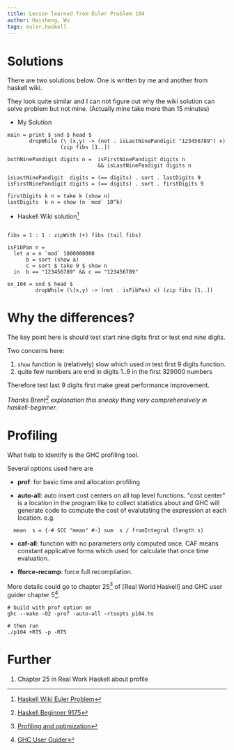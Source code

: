 ```yaml
---
title: Lesson learned from Euler Problem 104
author: Haisheng, Wu
tags: euler,haskell
---
```


# Solutions

There are two solutions below. One is written by me and another from haskell wiki.

They look quite similar and I can not figure out why the wiki solution can solve problem but not mine.
(Actually mine take more than 15 minutes)

* My Solution

~~~~~~~{.haskell .numberLines}
main = print $ snd $ head $
       dropWhile (\ (x,y) -> (not . isLastNinePandigit "123456789") x)
                 (zip fibs [1..])

bothNinePandigit digits n =  isFirstNinePandigit digits n
                             && isLastNinePandigit digits n

isLastNinePandigit  digits = (== digits) . sort . lastDigits 9
isFirstNinePandigit digits = (== digits) . sort . firstDigits 9

firstDigits k n = take k (show n)
lastDigits  k n = show (n `mod` 10^k)

~~~~~~~

* Haskell Wiki solution[^HaskellWiki]

~~~~~~~{.haskell .numberLines}

fibs = 1 : 1 : zipWith (+) fibs (tail fibs)

isFibPan n =
  let a = n `mod` 1000000000
      b = sort (show a)
      c = sort $ take 9 $ show n
  in  b == "123456789" && c == "123456789"

ex_104 = snd $ head $
         dropWhile (\(x,y) -> (not . isFibPan) x) (zip fibs [1..])

~~~~~~~

# Why the differences?

The key point here is should test start nine digits first or test end nine digits.

Two concerns here:

1. `show` function is (relatively) slow which used in test first 9 digits function.
2. quite few numbers are end in digits 1..9 in the first 329000 numbers

Therefore test last 9 digits first make great performance improvement.

*Thanks Brent[^Brent] explanation this sneaky thing very comprehensively in haskell-beginner.*

# Profiling

What help to identify is the GHC profiling tool.

Several options used here are

- **prof**: for basic time and allocation profiling

- **auto-all**:
  auto insert cost centers on all top level functions.
  "cost center" is a location in the program like to collect statistics about
  and GHC will generate code to compute the cost of evalutating the expression at each location.
  e.g.

~~~~~
  mean  s = {-# SCC "mean" #-} sum  s / fromIntegral (length s)
~~~~~

- **caf-all**:
  function with no parameters only computed once.
  CAF means constant applicative forms which used for calculate that once time evaluation.

- **fforce-recomp**:
  force full recompilation.


More details could go to chapter 25[^chp25] of [Real World Haskell] and GHC user guider chapter 5[^userguider].

~~~~~
# build with prof option on
ghc --make -O2 -prof -auto-all -rtsopts p104.hs

# then run
./p104 +RTS -p -RTS
~~~~~

# Further

1. Chapter 25 in Real Work Haskell about profile

[^HaskellWiki]: [Haskell Wiki Euler Problem](http://www.haskell.org/haskellwiki/Euler_problems/100_to_110)
[^Brent]: [Haskell Beginner 9175](http://comments.gmane.org/gmane.comp.lang.haskell.beginners/9175)
[^chp25]: [Profiling and optimization](http://book.realworldhaskell.org/read/profiling-and-optimization.html)
[^userguider]: [GHC User Guider](http://www.haskell.org/ghc/docs/latest/html/users_guide/profiling.html)
